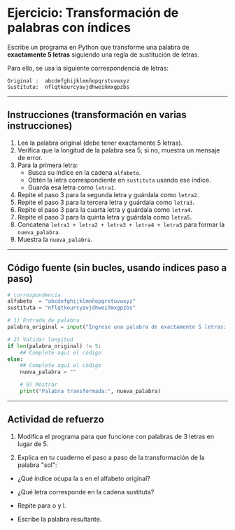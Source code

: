 # Ejercicio: Transformación de palabras con índices

Escribe un programa en Python que transforme una palabra de **exactamente 5 letras** siguiendo una regla de sustitución de letras.

Para ello, se usa la siguiente correspondencia de letras:

```
Original :  abcdefghijklmnñopqrstuvwxyz
Sustituta:  nflqtkourcyavjdhweiñmxgpzbs
```

---

## Instrucciones (transformación en varias instrucciones)

1. Lee la palabra original (debe tener exactamente 5 letras).
2. Verifica que la longitud de la palabra sea 5; si no, muestra un mensaje de error.
3. Para la primera letra:
   - Busca su índice en la cadena `alfabeto`.
   - Obtén la letra correspondiente en `sustituta` usando ese índice.
   - Guarda esa letra como `letra1`.
4. Repite el paso 3 para la segunda letra y guárdala como `letra2`.
5. Repite el paso 3 para la tercera letra y guárdala como `letra3`.
6. Repite el paso 3 para la cuarta letra y guárdala como `letra4`.
7. Repite el paso 3 para la quinta letra y guárdala como `letra5`.
8. Concatena `letra1 + letra2 + letra3 + letra4 + letra5` para formar la `nueva_palabra`.
9. Muestra la `nueva_palabra`.

---

## Código fuente (sin bucles, usando índices paso a paso)

```python
# correspondencia
alfabeto  = "abcdefghijklmnñopqrstuvwxyz"
sustituta = "nflqtkourcyavjdhweiñmxgpzbs"

# 1) Entrada de palabra
palabra_original = input("Ingrese una palabra de exactamente 5 letras: ").strip().lower()

# 2) Validar longitud
if len(palabra_original) != 5:
    ## Complete aquí el código
else:
    ## Complete aquí el código
    nueva_palabra = ""

    # 9) Mostrar
    print("Palabra transformada:", nueva_palabra)
```

---

## Actividad de refuerzo

1. Modifica el programa para que funcione con palabras de 3 letras en lugar de 5.

2. Explica en tu cuaderno el paso a paso de la transformación de la palabra "sol":

* ¿Qué índice ocupa la s en el alfabeto original?

* ¿Qué letra corresponde en la cadena sustituta?

* Repite para o y l.

* Escribe la palabra resultante.